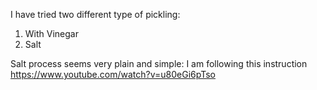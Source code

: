 I have tried two different type of pickling:
  1. With Vinegar 
  2. Salt
  
  
  Salt process seems very plain and simple: I am following this instruction https://www.youtube.com/watch?v=u80eGi6pTso 
